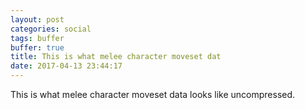```yaml
---
layout: post
categories: social
tags: buffer
buffer: true
title: This is what melee character moveset dat
date: 2017-04-13 23:44:17
---
```

This is what melee character moveset data looks like uncompressed.
